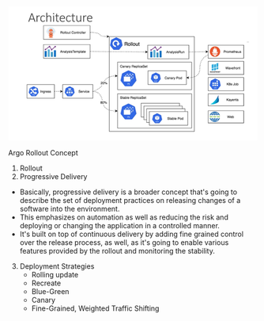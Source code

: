 ![alt text](image.png)

Argo Rollout Concept
1. Rollout
2. Progressive Delivery
- Basically, progressive delivery is a broader concept that's going to describe the set of deployment  practices on releasing changes of a software into the environment.
- This emphasizes on automation as well as reducing the risk and deploying or changing the application in a controlled manner.
- It's built on top of continuous delivery by adding fine grained control over the release process, as 
well, as it's going to enable various features provided by the rollout and monitoring the stability.
3. Deployment Strategies
    - Rolling update
    - Recreate
    - Blue-Green
    - Canary
    - Fine-Grained, Weighted Traffic Shifting